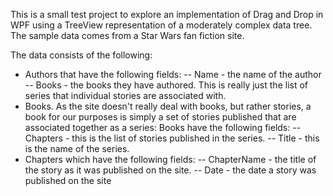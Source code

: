 This is a small test project to explore an implementation of Drag and Drop in WPF using a 
TreeView representation of a moderately complex data tree.  The sample data comes from a
Star Wars fan fiction site.

The data consists of the following:
- Authors that have the following fields:
	-- Name - the name of the author
	-- Books - the books they have authored.  This is really just the list of series that
	   individual stories are associated with.
- Books.  As the site doesn't really deal with books, but rather stories, a book for our purposes
  is simply a set of stories published that are associated together as a series:  Books have the following fields:
	-- Chapters - this is the list of stories published in the series.
	-- Title - this is the name of the series.
- Chapters which have the following fields:
	-- ChapterName - the title of the story as it was published on the site.
	-- Date - the date a story was published on the site

